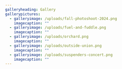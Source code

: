 ```yaml
---
galleryheading: Gallery
gallerypictures:
  - galleryimage: /uploads/fall-photoshoot-2024.png
    imagecaption: ""
  - galleryimage: /uploads/fuel-and-fuddle.png
    imagecaption: ""
  - galleryimage: /uploads/orchard.png
    imagecaption: ""
  - galleryimage: /uploads/outside-union.png
    imagecaption: ""
  - galleryimage: /uploads/suspenders-concert.png
    imagecaption: ""
---
```

